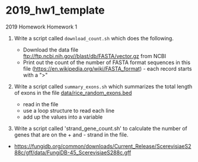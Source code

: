# 2019_hw1_template
2019 Homework Homework 1

1. Write a script called `download_count.sh` which does the following.
   * Download the data file ftp://ftp.ncbi.nih.gov//blast/db/FASTA/vector.gz from NCBI
   * Print out the count of the number of FASTA format sequences in this file (https://en.wikipedia.org/wiki/FASTA_format) - each record starts with a ">"
   
2. Write a script called `summary_exons.sh` which summarizes the total length of exons in the file [data/rice_random_exons.bed](https://raw.githubusercontent.com/biodataprog/GEN220/master/data/rice_random_exons.bed)
   * read in the file
   * use a loop structure to read each line
   * add up the values into a variable
   
3. Write a script called 'strand_gene_count.sh' to calculate the number of genes that are on the + and - strand in the file. 
  * https://fungidb.org/common/downloads/Current_Release/ScerevisiaeS288c/gff/data/FungiDB-45_ScerevisiaeS288c.gff
